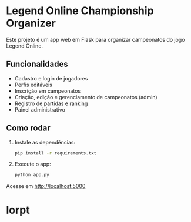 # Legend Online Championship Organizer

Este projeto é um app web em Flask para organizar campeonatos do jogo Legend Online.

## Funcionalidades
- Cadastro e login de jogadores
- Perfis editáveis
- Inscrição em campeonatos
- Criação, edição e gerenciamento de campeonatos (admin)
- Registro de partidas e ranking
- Painel administrativo

## Como rodar

1. Instale as dependências:
   ```sh
   pip install -r requirements.txt
   ```
2. Execute o app:
   ```sh
   python app.py
   ```

Acesse em [http://localhost:5000](http://localhost:5000)
# lorpt
